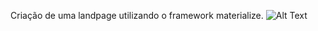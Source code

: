 Criação de uma landpage utilizando o framework materialize. 
![Alt Text](https://i.picasion.com/pic91/2a52c253615b9b96e3d04d22fefed55b.gif)

